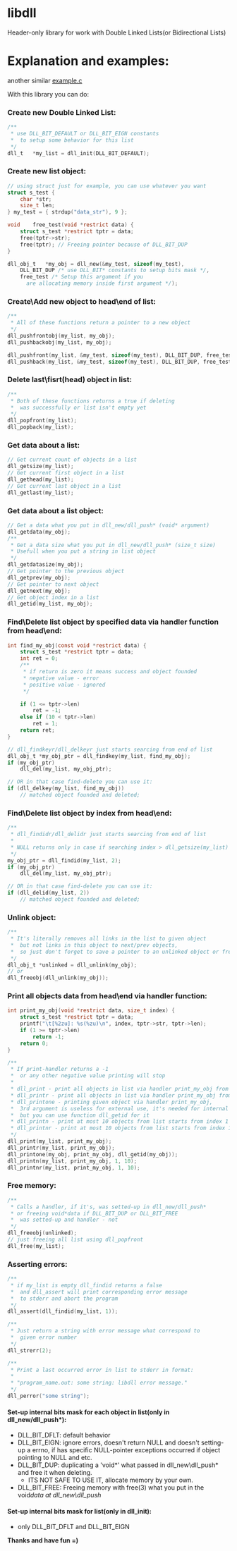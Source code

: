 # libdll
Header-only library for work with Double Linked Lists(or Bidirectional Lists)

# Explanation and examples:
another similar [example.c](https://github.com/Iipal/libdll/blob/master/example.c)

With this library you can do:
### Create new Double Linked List:
```c
/**
 * use DLL_BIT_DEFAULT or DLL_BIT_EIGN constants
 *  to setup some behavior for this list
 */
dll_t   *my_list = dll_init(DLL_BIT_DEFAULT);
```

### Create new list object:
```c
// using struct just for example, you can use whatever you want
struct s_test {
    char *str;
    size_t len;
} my_test = { strdup("data_str"), 9 };

void    free_test(void *restrict data) {
    struct s_test *restrict tptr = data;
    free(tptr->str);
    free(tptr); // Freeing pointer because of DLL_BIT_DUP
}

dll_obj_t   *my_obj = dll_new(&my_test, sizeof(my_test),
    DLL_BIT_DUP /* use DLL_BIT* constants to setup bits mask */,
    free_test /* Setup this argument if you
      are allocating memory inside first argument */);
```

### Create\Add new object to head\end of list:
```c
/**
 * All of these functions return a pointer to a new object
 */
dll_pushfrontobj(my_list, my_obj);
dll_pushbackobj(my_list, my_obj);

dll_pushfront(my_list, &my_test, sizeof(my_test), DLL_BIT_DUP, free_test);
dll_pushback(my_list, &my_test, sizeof(my_test), DLL_BIT_DUP, free_test);
```

### Delete last\fisrt(head) object in list:
```c
/**
 * Both of these functions returns a true if deleting
 *  was successfully or list isn't empty yet
 */
dll_popfront(my_list);
dll_popback(my_list);
```

### Get data about a list:
```c
// Get current count of objects in a list
dll_getsize(my_list);
// Get current first object in a list
dll_gethead(my_list);
// Get current last object in a list
dll_getlast(my_list);
```
### Get data about a list object:
```c
// Get a data what you put in dll_new/dll_push* (void* argument)
dll_getdata(my_obj);
/**
 * Get a data size what you put in dll_new/dll_push* (size_t size)
 * Usefull when you put a string in list object
 */
dll_getdatasize(my_obj);
// Get pointer to the previous object
dll_getprev(my_obj);
// Get pointer to next object
dll_getnext(my_obj);
// Get object index in a list
dll_getid(my_list, my_obj);
```

### Find\Delete list object by specified data via handler function from head\end:
```c
int find_my_obj(const void *restrict data) {
    struct s_test *restrict tptr = data;
    int ret = 0;
    /**
     * if return is zero it means success and object founded
     * negative value - error
     * positive value - ignored
     */

    if (1 <= tptr->len)
        ret = -1;
    else if (10 < tptr->len)
        ret = 1;
    return ret;
}

// dll_findkeyr/dll_delkeyr just starts searcing from end of list
dll_obj_t *my_obj_ptr = dll_findkey(my_list, find_my_obj);
if (my_obj_ptr)
    dll_del(my_list, my_obj_ptr);

// OR in that case find-delete you can use it:
if (dll_delkey(my_list, find_my_obj))
    // matched object founded and deleted;
```

### Find\Delete list object by index from head\end:
```c
/**
 * dll_findidr/dll_delidr just starts searcing from end of list
 *
 * NULL returns only in case if searching index > dll_getsize(my_list)
 */
my_obj_ptr = dll_findid(my_list, 2);
if (my_obj_ptr)
    dll_del(my_list, my_obj_ptr);

// OR in that case find-delete you can use it:
if (dll_delid(my_list, 2))
    // matched object founded and deleted;
```

### Unlink object:
```c
/**
 * It's literally removes all links in the list to given object
 *  but not links in this object to next/prev objects,
 *  so just don't forget to save a pointer to an unlinked object or free it
 */
dll_obj_t *unlinked = dll_unlink(my_obj);
// or
dll_freeobj(dll_unlink(my_obj));
```

### Print all objects data from head\end via handler function:
```c
int print_my_obj(void *restrict data, size_t index) {
    struct s_test *restrict tptr = data;
    printf("\t[%2zu]: %s(%zu)\n", index, tptr->str, tptr->len);
    if (1 >= tptr->len)
        return -1;
    return 0;
}

/**
 * If print-handler returns a -1
 *  or any other negative value printing will stop
 *
 * dll_print - print all objects in list via handler print_my_obj from start
 * dll_printr - print all objects in list via handler print_my_obj from end
 * dll_printone - printing given object via handler print_my_obj,
 *  3rd argument is useless for external use, it's needed for internal works,
 *  but you can use function dll_getid for it
 * dll_printn - print at most 10 objects from list starts from index 1 to end of list
 * dll_printnr - print at most 10 objects from list starts from index 1 to start of list
 */
dll_print(my_list, print_my_obj);
dll_printr(my_list, print_my_obj);
dll_printone(my_obj, print_my_obj, dll_getid(my_obj));
dll_printn(my_list, print_my_obj, 1, 10);
dll_printnr(my_list, print_my_obj, 1, 10);
```

### Free memory:
```c
/**
 * Calls a handler, if it's, was setted-up in dll_new/dll_push*
 * or freeing void*data if DLL_BIT_DUP or DLL_BIT_FREE
 *  was setted-up and handler - not
 */
dll_freeobj(unlinked);
// just freeing all list using dll_popfront
dll_free(my_list);
```

### Asserting errors:
```c
/**
 * if my_list is empty dll_findid returns a false
 *  and dll_assert will print corresponding error message
 *  to stderr and abort the program
 */
dll_assert(dll_findid(my_list, 1));

/**
 * Just return a string with error message what correspond to
 *  given error number
 */
dll_strerr(2);

/**
 * Print a last occurred error in list to stderr in format:
 *
 * "program_name.out: some string: libdll error message."
 */
dll_perror("some string");
```

#### Set-up internal bits mask for each object in list(only in dll_new/dll_push*):
  - DLL_BIT_DFLT: default behavior
  - DLL_BIT_EIGN: ignore errors, doesn't return NULL and doesn't setting-up a errno, if has specific NULL-pointer exceptions occurred if object pointing to NULL and etc.
  - DLL_BIT_DUP: duplicating a 'void*' what passed in dll_new\dll_push* and free it when deleting.
    - ITS NOT SAFE TO USE IT, allocate memory by your own.
  - DLL_BIT_FREE: Freeing memory with free(3) what you put in the void*data at dll_new\dll_push*

#### Set-up internal bits mask for list(only in dll_init):
  - only DLL_BIT_DFLT and DLL_BIT_EIGN

__Thanks and have fun =)__
